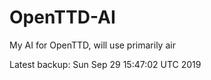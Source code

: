 # OpenTTD-AI
My AI for OpenTTD, will use primarily air

Latest backup: Sun Sep 29 15:47:02 UTC 2019
